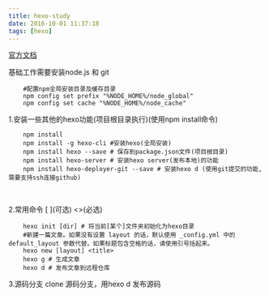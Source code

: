 ```yaml
---
title: hexo-study
date: 2016-10-01 11:37:18
tags: [hexo]
---
```


[官方文档](https://hexo.io/zh-cn/docs/)

基础工作需要安装node.js 和 git
```
    #配置npm全局安装目录及缓存目录
    npm config set prefix "%NODE_HOME%/node_global"
    npm config set cache "%NODE_HOME%/node_cache"
```

1.安装一些其他的hexo功能(项目根目录执行)(使用npm install命令)
```
    npm install
    npm install -g hexo-cli	#安装hexo(全局安装)
    npm install hexo --save # 保存到package.json文件(项目根目录)
    npm install hexo-server # 安装hexo server(发布本地)的功能
    npm install hexo-deployer-git --save # 安装hexo d (使用git提交的功能,需要支持ssh连接github) 
```
<br /> 

<!--more-->
2.常用命令 \[ \](可选) <>(必选)
```
    hexo init [dir] # 将当前[某个]文件夹初始化为hexo目录
    #新建一篇文章。如果没有设置 layout 的话，默认使用 _config.yml 中的 default_layout 参数代替。如果标题包含空格的话，请使用引号括起来。
    hexo new [layout] <title>  
    hexo g # 生成文章
    hexo d # 发布文章到远程仓库

```

3.源码分支
    clone 源码分支，用hexo d 发布源码